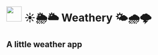 #  <img src="https://www.clipartmax.com/png/full/238-2381243_safeness-kotlin-android-logo.png" width="40" height="40"/> ☀🌦🌥 Weathery 🌤🌧🌩
## A little weather app
